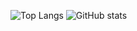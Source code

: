 ![Top Langs](https://github-readme-stats.vercel.app/api/top-langs/?username=vdgr&layout=compact)
![GitHub stats](https://github-readme-stats.vercel.app/api?username=VdGR&show_icons=true)
